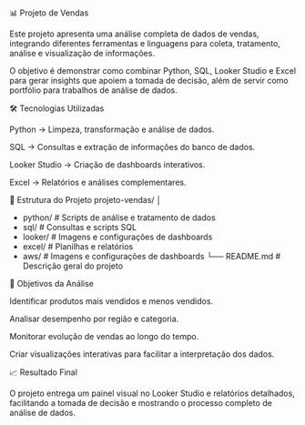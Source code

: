 📊 Projeto de Vendas

Este projeto apresenta uma análise completa de dados de vendas, integrando diferentes ferramentas e linguagens para coleta, tratamento, análise e visualização de informações.

O objetivo é demonstrar como combinar Python, SQL, Looker Studio e Excel para gerar insights que apoiem a tomada de decisão, além de servir como portfólio para trabalhos de análise de dados.

🛠 Tecnologias Utilizadas

Python → Limpeza, transformação e análise de dados.

SQL → Consultas e extração de informações do banco de dados.

Looker Studio → Criação de dashboards interativos.

Excel → Relatórios e análises complementares.

📂 Estrutura do Projeto
projeto-vendas/
│
* python/      # Scripts de análise e tratamento de dados
* sql/         # Consultas e scripts SQL
* looker/      # Imagens e configurações de dashboards
* excel/       # Planilhas e relatórios
* aws/         # Imagens e configurações de dashboards
└── README.md    # Descrição geral do projeto

🎯 Objetivos da Análise

Identificar produtos mais vendidos e menos vendidos.

Analisar desempenho por região e categoria.

Monitorar evolução de vendas ao longo do tempo.

Criar visualizações interativas para facilitar a interpretação dos dados.

📈 Resultado Final

O projeto entrega um painel visual no Looker Studio e relatórios detalhados, facilitando a tomada de decisão e mostrando o processo completo de análise de dados.
